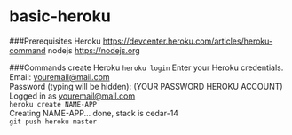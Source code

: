 # basic-heroku

###Prerequisites
Heroku https://devcenter.heroku.com/articles/heroku-command
nodejs https://nodejs.org

###Commands create Heroku
`heroku login` 
Enter your Heroku credentials.  
Email: youremail@mail.com  
Password (typing will be hidden): (YOUR PASSWORD HEROKU ACCOUNT)
Logged in as youremail@mail.com  
`heroku create NAME-APP`  
Creating NAME-APP... done, stack is cedar-14  
`git push heroku master`  
